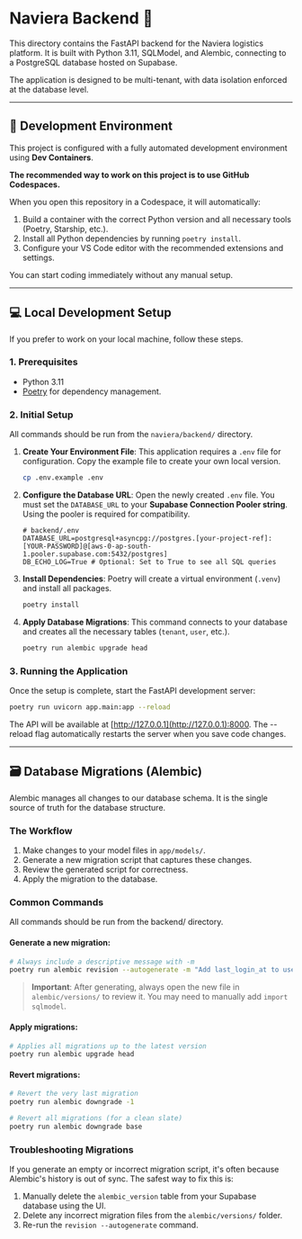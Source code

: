 # Naviera Backend 🚢

This directory contains the FastAPI backend for the Naviera logistics platform. It is built with Python 3.11, SQLModel, and Alembic, connecting to a PostgreSQL database hosted on Supabase.

The application is designed to be multi-tenant, with data isolation enforced at the database level.

---

## 🚀 Development Environment

This project is configured with a fully automated development environment using **Dev Containers**.

**The recommended way to work on this project is to use GitHub Codespaces.**

When you open this repository in a Codespace, it will automatically:

1. Build a container with the correct Python version and all necessary tools (Poetry, Starship, etc.).
2. Install all Python dependencies by running `poetry install`.
3. Configure your VS Code editor with the recommended extensions and settings.

You can start coding immediately without any manual setup.

---

## 💻 Local Development Setup

If you prefer to work on your local machine, follow these steps.

### 1. Prerequisites

- Python 3.11
- [Poetry](https://python-poetry.org/docs/#installation) for dependency management.

### 2. Initial Setup

All commands should be run from the `naviera/backend/` directory.

1. **Create Your Environment File**:
   This application requires a `.env` file for configuration. Copy the example file to create your own local version.

   ```bash
   cp .env.example .env
   ```

2. **Configure the Database URL**:
   Open the newly created `.env` file. You must set the `DATABASE_URL` to your **Supabase Connection Pooler string**. Using the pooler is required for compatibility.

   ```env
   # backend/.env
   DATABASE_URL=postgresql+asyncpg://postgres.[your-project-ref]:[YOUR-PASSWORD]@[aws-0-ap-south-1.pooler.supabase.com:5432/postgres]
   DB_ECHO_LOG=True # Optional: Set to True to see all SQL queries
   ```

3. **Install Dependencies**:
   Poetry will create a virtual environment (`.venv`) and install all packages.

   ```bash
   poetry install
   ```

4. **Apply Database Migrations**:
   This command connects to your database and creates all the necessary tables (`tenant`, `user`, etc.).
   ```bash
   poetry run alembic upgrade head
   ```

### 3. Running the Application

Once the setup is complete, start the FastAPI development server:

```bash
poetry run uvicorn app.main:app --reload
```

The API will be available at [http://127.0.0.1](http://127.0.0.1):8000. The --reload flag automatically restarts the server when you save code changes.

---

## 🗃️ Database Migrations (Alembic)

Alembic manages all changes to our database schema. It is the single source of truth for the database structure.

### The Workflow

1. Make changes to your model files in `app/models/`.
2. Generate a new migration script that captures these changes.
3. Review the generated script for correctness.
4. Apply the migration to the database.

### Common Commands

All commands should be run from the backend/ directory.

#### Generate a new migration:

```bash
# Always include a descriptive message with -m
poetry run alembic revision --autogenerate -m "Add last_login_at to user model"
```

> **Important**: After generating, always open the new file in `alembic/versions/` to review it. You may need to manually add `import sqlmodel`.

#### Apply migrations:

```bash
# Applies all migrations up to the latest version
poetry run alembic upgrade head
```

#### Revert migrations:

```bash
# Revert the very last migration
poetry run alembic downgrade -1

# Revert all migrations (for a clean slate)
poetry run alembic downgrade base
```

### Troubleshooting Migrations

If you generate an empty or incorrect migration script, it's often because Alembic's history is out of sync. The safest way to fix this is:

1. Manually delete the `alembic_version` table from your Supabase database using the UI.
2. Delete any incorrect migration files from the `alembic/versions/` folder.
3. Re-run the `revision --autogenerate` command.

```

```
